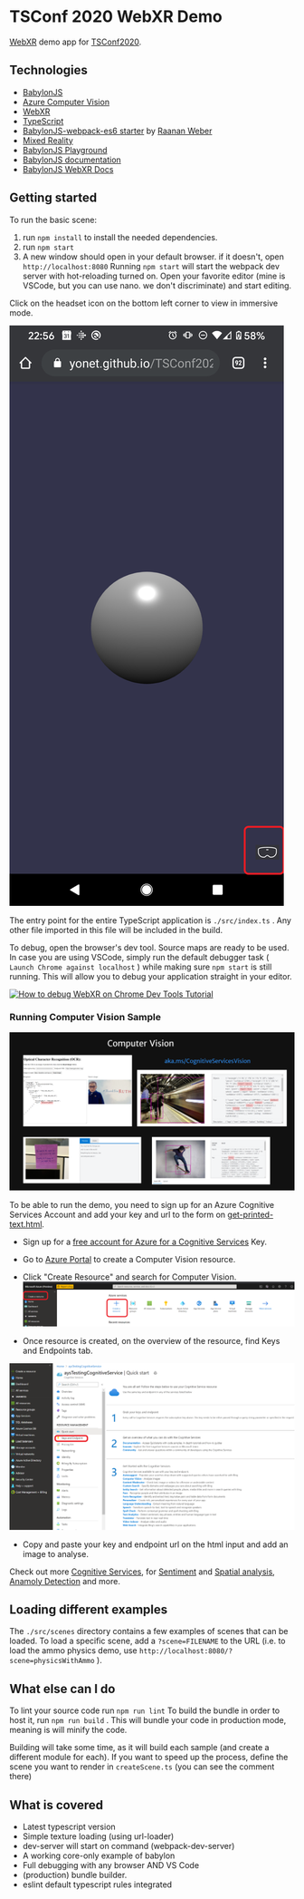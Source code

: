 # TSConf 2020 WebXR Demo

[WebXR](https://www.w3.org/TR/webxr/) demo app for [TSConf2020](https://tsconf.io/).

## Technologies

* [BabylonJS](https://www.babylonjs.com/)
* [Azure Computer Vision](https://docs.microsoft.com/azure/cognitive-services/computer-vision/?WT.mc_id=aiml-8438-ayyonet)
* [WebXR](https://docs.microsoft.com/windows/mixed-reality/develop/web/webxr-overview?WT.mc_id=spatial-8871-ayyonet)
* [TypeScript](https://www.typescriptlang.org/?WT.mc_id=spatial-8871-ayyonet)
* [BabylonJS-webpack-es6 starter](https://github.com/RaananW/babylonjs-webpack-es6) by [Raanan Weber](https://github.com/RaananW)
* [Mixed Reality](https://docs.microsoft.com/windows/mixed-reality/develop/web/javascript-development-overview?WT.mc_id=spatial-8871-ayyonet)
* [BabylonJS Playground](https://playground.babylonjs.com)
* [BabylonJS documentation](https://doc.babylonjs.com)
* [BabylonJS WebXR Docs](https://doc.babylonjs.com/how_to/introduction_to_webxr)

## Getting started

To run the basic scene:

1. run `npm install` to install the needed dependencies.
2. run `npm start`
3. A new window should open in your default browser. if it doesn't, open `http://localhost:8080`
Running `npm start` will start the webpack dev server with hot-reloading turned on. Open your favorite editor (mine is VSCode, but you can use nano. we don't discriminate) and start editing.

Click on the headset icon on the bottom left corner to view in immersive mode.

![Click on the glasses icon on the bottom left](assets/images/tsconf.png)

The entry point for the entire TypeScript application is `./src/index.ts` . Any other file imported in this file will be included in the build.

To debug, open the browser's dev tool. Source maps are ready to be used. In case you are using VSCode, simply run the default debugger task ( `Launch Chrome against localhost` ) while making sure `npm start` is still running. This will allow you to debug your application straight in your editor.

[![How to debug WebXR on Chrome Dev Tools Tutorial](http://img.youtube.com/vi/r-wSk24Wmpk/0.jpg)](https://www.youtube.com/watch?v=r-wSk24Wmpk)

### Running Computer Vision Sample

![Computer Vision Samples](assets/images/ComputerVision.png)

To be able to run the demo, you need to sign up for an Azure Cognitive Services Account and add your key and url to the form on [get-printed-text.html](./main/public/get-printed-text.html).

- Sign up for a [free account for Azure for a Cognitive Services](https://azure.microsoft.com/free/?WT.mc_id=aiml-8438-ayyonet) Key.
- Go to [Azure Portal](https://azure.microsoft.com/features/azure-portal/?WT.mc_id=aiml-8438-ayyonet) to create a Computer Vision resource.
- Click "Create Resource" and search for Computer Vision.
![Create Resource on Azure Portal](assets/images/createResource.png)

- Once resource is created, on the overview of the resource, find Keys and Endpoints tab.

![Computer Vision Resource Overview](assets/images/resourceOverview.png)
- Copy and paste your key and endpoint url on the html input and add an image to analyse.

Check out more [Cognitive Services](https://azure.microsoft.com/services/cognitive-services/?WT.mc_id=aiml-8438-ayyonet), for [Sentiment](https://docs.microsoft.com/azure/databricks/scenarios/databricks-sentiment-analysis-cognitive-services?toc=https%3A%2F%2Fdocs.microsoft.com%2Fen-us%2Fazure%2Fcognitive-services%2Ftext-analytics%2Ftoc.json&bc=https%3A%2F%2Fdocs.microsoft.com%2Fen-us%2Fazure%2Fbread%2Ftoc.json&WT.mc_id=aiml-8438-ayyonet) and [Spatial analysis](https://docs.microsoft.com/legal/cognitive-services/computer-vision/responsible-use-deployment?context=/azure/cognitive-services/Computer-vision/context/context&WT.mc_id=aiml-8438-ayyonet), [Anamoly Detection](https://docs.microsoft.com/azure/cognitive-services/anomaly-detector/?WT.mc_id=aiml-8438-ayyonet) and more.

## Loading different examples

The `./src/scenes` directory contains a few examples of scenes that can be loaded. To load a specific scene, add a `?scene=FILENAME` to the URL (i.e. to load the ammo physics demo, use `http://localhost:8080/?scene=physicsWithAmmo` ).

## What else can I do

To lint your source code run `npm run lint`
To build the bundle in order to host it, run `npm run build` . This will bundle your code in production mode, meaning is will minify the code.

Building will take some time, as it will build each sample (and create a different module for each). If you want to speed up the process, define the scene you want to render in `createScene.ts` (you can see the comment there)

## What is covered

* Latest typescript version
* Simple texture loading (using url-loader)
* dev-server will start on command (webpack-dev-server)
* A working core-only example of babylon
* Full debugging with any browser AND VS Code
* (production) bundle builder.
* eslint default typescript rules integrated
